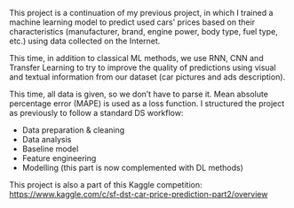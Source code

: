 This project is a continuation of my previous project, in which I trained a machine learning model to predict used cars' prices based on their characteristics (manufacturer, brand, engine power, body type, fuel type, etc.) using data collected on the Internet.

This time, in addition to classical ML methods, we use RNN, CNN and Transfer Learning to try to improve the quality of predictions using visual and textual information from our dataset (car pictures and ads description).

This time, all data is given, so we don’t have to parse it. Mean absolute percentage error (MAPE) is used as a loss function. 
I structured the project as previously to follow a standard DS workflow:

-	Data preparation & cleaning
-	Data analysis
-	Baseline model
-	Feature engineering
-	Modelling (this part is now complemented with DL methods)

This project is also a part of this Kaggle competition: https://www.kaggle.com/c/sf-dst-car-price-prediction-part2/overview
